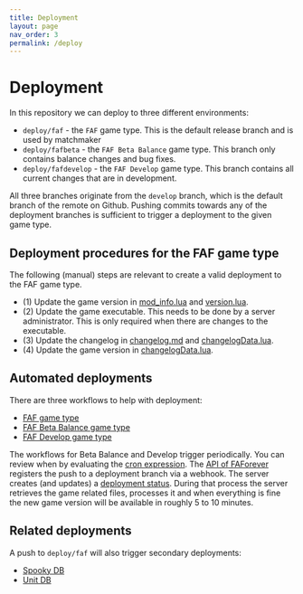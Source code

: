 ```yaml
---
title: Deployment
layout: page
nav_order: 3
permalink: /deploy
---
```


# Deployment

In this repository we can deploy to three different environments:

- `deploy/faf` - the `FAF` game type. This is the default release branch and is used by matchmaker
- `deploy/fafbeta` - the `FAF Beta Balance` game type. This branch only contains balance changes and bug fixes.
- `deploy/fafdevelop` - the `FAF Develop` game type. This branch contains all current changes that are in development.

All three branches originate from the `develop` branch, which is the default branch of the remote on Github. Pushing commits towards any of the deployment branches is sufficient to trigger a deployment to the given game type.

## Deployment procedures for the FAF game type

The following (manual) steps are relevant to create a valid deployment to the FAF game type.

- (1) Update the game version in [mod_info.lua](https://github.com/FAForever/fa/blob/c36404675c7a95cda20fe867d78bd1c01c7df103/mod_info.lua) and [version.lua](https://github.com/FAForever/fa/blob/c36404675c7a95cda20fe867d78bd1c01c7df103/lua/version.lua).
- (2) Update the game executable. This needs to be done by a server administrator. This is only required when there are changes to the executable.
- (3) Update the changelog in [changelog.md](/changelog) and [changelogData.lua](https://github.com/FAForever/fa/blob/c36404675c7a95cda20fe867d78bd1c01c7df103/lua/ui/lobby/changelogData.lua).
- (4) Update the game version in [changelogData.lua](https://github.com/FAForever/fa/blob/c36404675c7a95cda20fe867d78bd1c01c7df103/lua/ui/lobby/changelogData.lua).

## Automated deployments

There are three workflows to help with deployment:

- [FAF game type](https://github.com/FAForever/fa/blob/develop/.github/workflows/deploy-faf.yaml)
- [FAF Beta Balance game type](https://github.com/FAForever/fa/blob/develop/.github/workflows/deploy-faf.yaml)
- [FAF Develop game type](https://github.com/FAForever/fa/blob/develop/.github/workflows/deploy-faf.yaml)

The workflows for Beta Balance and Develop trigger periodically. You can review when by evaluating the [cron expression](https://crontab.cronhub.io/). The [API of FAForever](https://github.com/FAForever/faf-java-api/blob/develop/src/main/java/com/faforever/api/deployment/GitHubDeploymentService.java) registers the push to a deployment branch via a webhook. The server creates (and updates) a [deployment status](https://github.com/FAForever/fa/deployments). During that process the server retrieves the game related files, processes it and when everything is fine the new game version will be available in roughly 5 to 10 minutes.

## Related deployments

A push to `deploy/faf` will also trigger secondary deployments:

- [Spooky DB](https://github.com/FAForever/fa/blob/develop/.github/workflows/spookydb-update.yaml)
- [Unit DB](https://github.com/FAForever/fa/blob/develop/.github/workflows/unitdb-update.yaml)
